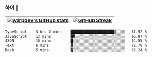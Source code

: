 
### 하이 👋
[![warpdev's GitHub stats](https://github-readme-stats.vercel.app/api?username=warpdev&show_icons=true&theme=vue-dark)](#) |[![GitHub Streak](https://github-readme-streak-stats.herokuapp.com/?user=warpdev&theme=dark)](#)
--- | --- |
<!--START_SECTION:waka-->

```txt
TypeScript    3 hrs 2 mins    ████████████████████▒░░░░   81.92 %
JavaScript    13 mins         █▓░░░░░░░░░░░░░░░░░░░░░░░   06.07 %
JSON          10 mins         █░░░░░░░░░░░░░░░░░░░░░░░░   04.55 %
Text          6 mins          ▓░░░░░░░░░░░░░░░░░░░░░░░░   02.79 %
Bash          5 mins          ▓░░░░░░░░░░░░░░░░░░░░░░░░   02.24 %
```

<!--END_SECTION:waka-->

<!--
**warpdev/warpdev** is a ✨ _special_ ✨ repository because its `README.md` (this file) appears on your GitHub profile.

Here are some ideas to get you started:

- 🔭 I’m currently working on ...
- 🌱 I’m currently learning ...
- 👯 I’m looking to collaborate on ...
- 🤔 I’m looking for help with ...
- 💬 Ask me about ...
- 📫 How to reach me: ...
- 😄 Pronouns: ...
- ⚡ Fun fact: ...
-->

